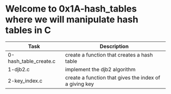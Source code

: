 # Welcome to 0x1A-hash_tables where we will manipulate hash tables in C

| Task | Description |
| ---- | ----------- |
| 0-hash_table_create.c | create a function that creates a hash table |
| 1-djb2.c | implement the djb2 algorithm |
| 2-key_index.c | create a function that gives the index of a giving key |

